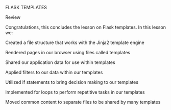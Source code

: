 FLASK TEMPLATES

Review

Congratulations, this concludes the lesson on Flask templates. In this lesson we:

Created a file structure that works with the Jinja2 template engine

Rendered pages in our browser using files called templates

Shared our application data for use within templates

Applied filters to our data within our templates

Utilized if statements to bring decision making to our templates

Implemented for loops to perform repetitive tasks in our templates

Moved common content to separate files to be shared by many templates
